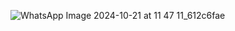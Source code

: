 ![WhatsApp Image 2024-10-21 at 11 47 11_612c6fae](https://github.com/user-attachments/assets/9b492ff5-0e22-414a-85f9-55a229f3fa02)
